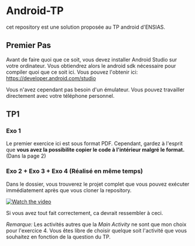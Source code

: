 # Android-TP
cet repository est une solution proposée au TP android d'ENSIAS.

## Premier Pas

Avant de faire quoi que ce soit, vous devez installer Android Studio sur votre ordinateur. Vous obtiendrez alors le android sdk nécessaire pour compiler quoi que ce soit ici. Vous pouvez l'obtenir ici: https://developer.android.com/studio

Vous n'avez cependant pas besoin d'un émulateur. Vous pouvez travailler directement avec votre téléphone personnel.

## TP1
### Exo 1
Le premier exercice ici est sous format PDF. Cependant, gardez à l'esprit que **vous avez la possibilite copier le code à l'intérieur malgré le format.** (Dans la page 2)

### Exo 2 + Exo 3 + Exo 4 (Réalisé en même temps)
Dans le dossier, vous trouverez le projet complet que vous pouvez exécuter immédiatement après que vous cloner la repository.

[![Watch the video](https://img.youtube.com/vi/kFWiX75qfHs/maxresdefault.jpg)](https://youtu.be/kFWiX75qfHs)

Si vous avez tout fait correctement, ca devrait ressembler à ceci.

*Remarque:* Les activités autres que la *Main Activity* ne sont que mon choix pour l'exercice 4. Vous êtes libre de choisir quelque soit l'activité que vous souhaitez en fonction de la question du TP.
